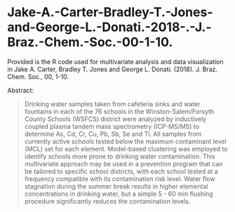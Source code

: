 # Jake-A.-Carter-Bradley-T.-Jones-and-George-L.-Donati.-2018-.-J.-Braz.-Chem.-Soc.-00-1-10.
Provided is the R code used for multivariate analysis and data visualization in Jake A. Carter, Bradley T. Jones and George L. Donati. (2018). J. Braz. Chem. Soc., 00, 1-10.

Abstract:

> Drinking water samples taken from cafeteria sinks and water fountains in each of the 76 schools in the Winston-Salem/Forsyth County Schools (WSFCS) district were analyzed by inductively coupled plasma tandem mass spectrometry (ICP-MS/MS) to determine As, Cd, Cr, Cu, Pb, Sb, Se and Tl. All samples from currently active schools tested below the maximum contaminant level (MCL) set for each element. Model-based clustering was employed to identify schools more prone to drinking water contamination. This multivariate approach may be used in a prevention program that can be tailored to specific school districts, with each school tested at a frequency compatible with its contamination risk level. Water flow stagnation during the summer break results in higher elemental concentrations in drinking water, but a simple 5 - 60 min flushing procedure significantly reduces the contamination levels.
